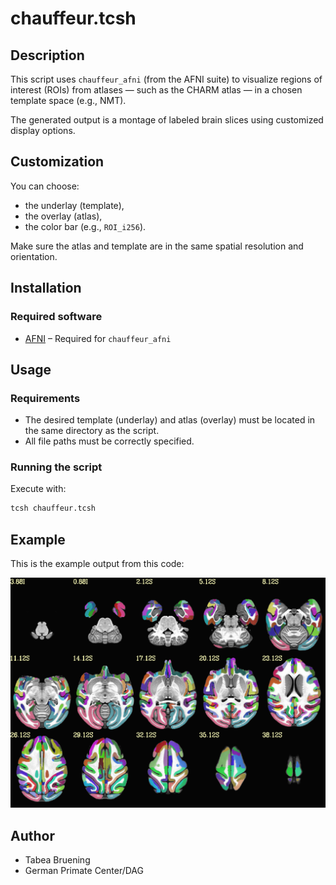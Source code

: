 # **chauffeur.tcsh**

## Description

This script uses `chauffeur_afni` (from the AFNI suite) to visualize regions of interest (ROIs) from atlases — such as the CHARM atlas — in a chosen template space (e.g., NMT).

The generated output is a montage of labeled brain slices using customized display options.

## Customization

You can choose:
- the underlay (template),
- the overlay (atlas),
- the color bar (e.g., `ROI_i256`).

Make sure the atlas and template are in the same spatial resolution and orientation.

## Installation

### Required software

- [AFNI](https://afni.nimh.nih.gov/pub/dist/doc/htmldoc/background_install/main_toc.html) – Required for `chauffeur_afni`

## Usage

### Requirements

- The desired template (underlay) and atlas (overlay) must be located in the same directory as the script.
- All file paths must be correctly specified.

### Running the script

Execute with:

```bash
tcsh chauffeur.tcsh
```

## Example

This is the example output from this code: 

![AFNI Visualisierung](images/afni_output.png)

## Author

* Tabea Bruening
* German Primate Center/DAG

